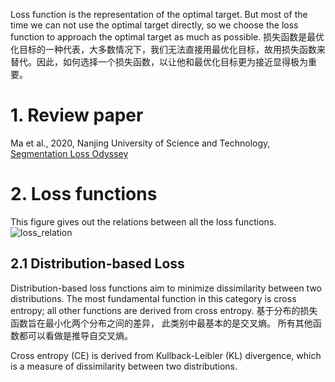 Loss function is the representation of the optimal target. But most of the time we can not use the optimal target directly, so we choose the loss function to approach the optimal target as much as possible.
损失函数是最优化目标的一种代表，大多数情况下，我们无法直接用最优化目标，故用损失函数来替代。因此，如何选择一个损失函数，以让他和最优化目标更为接近显得极为重要。

# 1. Review paper

Ma et al., 2020, Nanjing University of Science and Technology, [Segmentation Loss Odyssey](https://arxiv.org/pdf/2005.13449.pdf)

# 2. Loss functions
This figure gives out the relations between all the loss functions.
![loss_relation](https://user-images.githubusercontent.com/42667259/90231756-e96dec80-de1b-11ea-8111-fb57bdf4974f.png)

## 2.1 Distribution-based Loss
Distribution-based loss functions aim to minimize dissimilarity between two distributions. The most fundamental function in this category is cross entropy; all
other functions are derived from cross entropy.
基于分布的损失函数旨在最小化两个分布之间的差异， 此类别中最基本的是交叉熵。 所有其他函数都可以看做是推导自交叉熵。

Cross entropy (CE) is derived from Kullback-Leibler (KL) divergence, which is a measure of dissimilarity between two distributions. 

